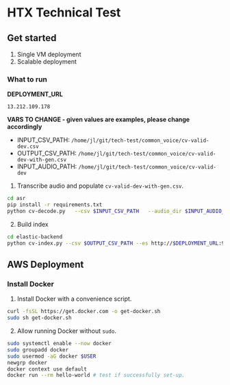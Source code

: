 # HTX Technical Test

## Get started
1. Single VM deployment
2. Scalable deployment

### What to run
**DEPLOYMENT_URL**

`13.212.109.178`

**VARS TO CHANGE - given values are examples, please change accordingly**
- INPUT_CSV_PATH: `/home/jl/git/tech-test/common_voice/cv-valid-dev.csv`
- OUTPUT_CSV_PATH: `/home/jl/git/tech-test/common_voice/cv-valid-dev-with-gen.csv`
- INPUT_AUDIO_PATH: `/home/jl/git/tech-test/common_voice/cv-valid-dev`

1. Transcribe audio and populate `cv-valid-dev-with-gen.csv`.
```bash
cd asr
pip install -r requirements.txt
python cv-decode.py   --csv $INPUT_CSV_PATH   --audio_dir $INPUT_AUDIO_PATH   --api http://$DEPLOYMENT_URL$:8001/asr   --out_csv $OUTPUT_CSV_PATH
```
2. Build index
```bash
cd elastic-backend
python cv-index.py --csv $OUTPUT_CSV_PATH --es http://$DEPLOYMENT_URL:9200 --index cv-transcriptions
```




## AWS Deployment
### Install Docker
1. Install Docker with a convenience script.
```bash
curl -fsSL https://get.docker.com -o get-docker.sh
sudo sh get-docker.sh
```

2. Allow running Docker without `sudo`.
```bash
sudo systemctl enable --now docker
sudo groupadd docker
sudo usermod -aG docker $USER
newgrp docker
docker context use default
docker run --rm hello-world # test if successfully set-up.
```
